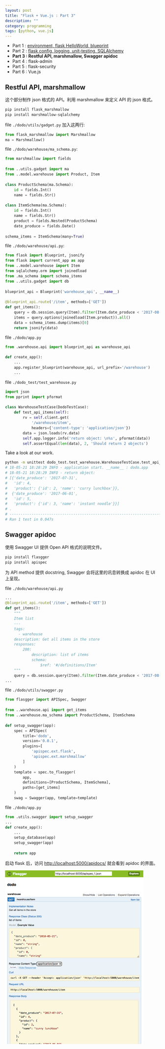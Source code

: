 ```yaml
---
layout: post
title: "Flask + Vue.js : Part 3"
description: ""
category: programming
tags: [python, vue.js]
---
```


- Part 1 : [environment, flask HelloWorld, blueprint](flask-vue-skeleton.html)
- Part 2 : [flask config, logging, unit-testing, SQLAlchemy](flask-vue-skeleton-part-2.html)
- **Part 3 : Restful API, marshmallow, Swagger apidoc**
- Part 4 : flask-admin
- Part 5 : flask-security
- Part 6 : Vue.js

## Restful API, marshmallow

这个部分制作 json 格式的 API。利用 marshmallow 来定义 API 的 json 格式。

```bash
pip install flask_marshmallow
pip install marshmallow-sqlalchemy
```

file `./dodo/utils/gadget.py` 加入这两行:

```python
from flask_marshmallow import Marshmallow
ma = Marshmallow()
```

file `./dodo/warehouse/ma_schema.py`:

```python
from marshmallow import fields

from ..utils.gadget import ma
from ..model.warehouse import Product, Item

class ProductSchema(ma.Schema):
    id = fields.Int()
    name = fields.Str()

class ItemSchema(ma.Schema):
    id = fields.Int()
    name = fields.Str()
    product = fields.Nested(ProductSchema)
    date_produce = fields.Date()

schema_items = ItemSchema(many=True)
```

file `./dodo/warehouse/api.py`:

```python
from flask import Blueprint, jsonify
from flask import current_app as app
from ..model.warehouse import Item
from sqlalchemy.orm import joinedload
from .ma_schema import schema_items
from ..utils.gadget import db

blueprint_api = Blueprint('warehouse_api', __name__)

@blueprint_api.route('/item', methods=['GET'])
def get_items():
    query = db.session.query(Item).filter(Item.date_produce < '2017-08-01')
    items = query.options(joinedload(Item.product)).all()
    data = schema_items.dump(items)[0]
    return jsonify(data)
```

file `./dodo/app.py`

```python
from .warehouse.api import blueprint_api as warehouse_api

def create_app():
    ...
    app.register_blueprint(warehouse_api, url_prefix='/warehouse')
    ...
```

file `./dodo_test/test_warehouse.py`

```python
import json
from pprint import pformat

class WarehouseTestCase(DodoTestCase):
    def test_api_items(self):
        rv = self.client.get(
            '/warehouse/item',
            headers={'content-type': 'application/json'})
        data = json.loads(rv.data)
        self.app.logger.info('return object: \n%s', pformat(data))
        self.assertEqual(len(data), 2, 'Should return 2 objects')
```

Take a look at our work.

```bash
python -m unittest dodo_test.test_warehouse.WarehouseTestCase.test_api_items
# 18-05-21 18:28:29 INFO - application start. __name__ : dodo.app
# 18-05-21 18:28:29 INFO - return object: 
# [{'date_produce': '2017-07-31',
#   'id': 4,
#   'product': {'id': 2, 'name': 'curry lunchbox'}},
#  {'date_produce': '2017-06-01',
#   'id': 5,
#   'product': {'id': 3, 'name': 'instant noodle'}}]
# .
# ----------------------------------------------------------------------
# Ran 1 test in 0.047s
```

## Swagger apidoc

使用 Swagger UI 提供 Open API 格式的说明文件。

```bash
pip install flasgger
pip install apispec
```

为 API method 提供 docstring, Swagger 会将这里的讯息转换成 apidoc 在 UI 上呈现。

file `./dodo/warehouse/api.py`

```python
...
@blueprint_api.route('/item', methods=['GET'])
def get_items():
    """
    Item list
    ---
    tags:
      - warehouse
    description: Get all items in the store
    responses:
        200:
            description: list of items
            schema:
                $ref: '#/definitions/Item'
    """
    query = db.session.query(Item).filter(Item.date_produce < '2017-08-01')
...
```

file `./dodo/utils/swagger.py`

```python
from flasgger import APISpec, Swagger

from ..warehouse.api import get_items
from ..warehouse.ma_schema import ProductSchema, ItemSchema

def setup_swagger(app):
    spec = APISpec(
        title='dodo',
        version='0.0.1',
        plugins=[
            'apispec.ext.flask',
            'apispec.ext.marshmallow'
        ]
    )
    template = spec.to_flasgger(
        app,
        definitions=[ProductSchema, ItemSchema],
        paths=[get_items]
    )
    swag = Swagger(app, template=template)
```

file `./dodo/app.py`

```python
from .utils.swagger import setup_swagger
...
def create_app():
    ...
    setup_database(app)
    setup_swagger(app)

    return app
```

启动 flask 后，访问 [http://localhost:5000/apidocs/](http://localhost:5000/apidocs/) 就会看到 apidoc 的界面。

<img src="/assets/img/2018/flask-vue-api-ui.png" style="width:450px" />